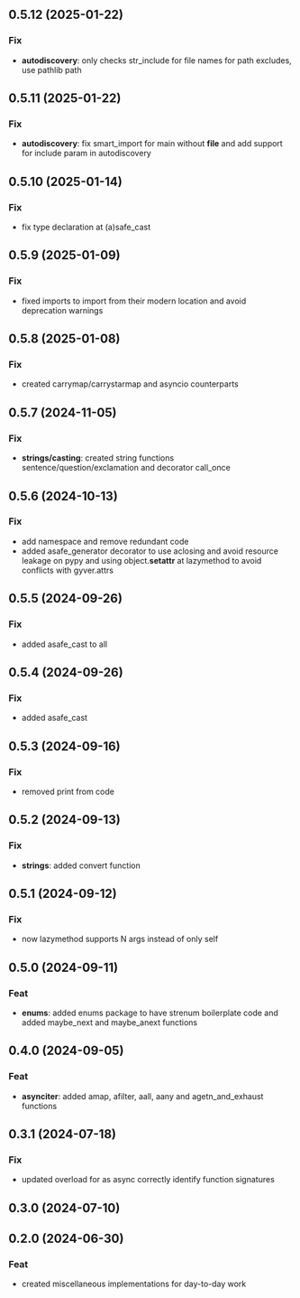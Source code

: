 ## 0.5.12 (2025-01-22)

### Fix

- **autodiscovery**: only checks str_include for file names for path excludes, use pathlib path

## 0.5.11 (2025-01-22)

### Fix

- **autodiscovery**: fix smart_import for main without __file__ and add support for include param in autodiscovery

## 0.5.10 (2025-01-14)

### Fix

- fix type declaration at (a)safe_cast

## 0.5.9 (2025-01-09)

### Fix

- fixed imports to import from their modern location and avoid deprecation warnings

## 0.5.8 (2025-01-08)

### Fix

- created carrymap/carrystarmap and asyncio counterparts

## 0.5.7 (2024-11-05)

### Fix

- **strings/casting**: created string functions sentence/question/exclamation and decorator call_once

## 0.5.6 (2024-10-13)

### Fix

- add namespace and remove redundant code
- added asafe_generator decorator to use aclosing and avoid resource leakage on pypy and using object.__setattr__ at lazymethod to avoid conflicts with gyver.attrs

## 0.5.5 (2024-09-26)

### Fix

- added asafe_cast to all

## 0.5.4 (2024-09-26)

### Fix

- added asafe_cast

## 0.5.3 (2024-09-16)

### Fix

- removed print from code

## 0.5.2 (2024-09-13)

### Fix

- **strings**: added convert function

## 0.5.1 (2024-09-12)

### Fix

- now lazymethod supports N args instead of only self

## 0.5.0 (2024-09-11)

### Feat

- **enums**: added enums package to have strenum boilerplate code and added maybe_next and maybe_anext functions

## 0.4.0 (2024-09-05)

### Feat

- **asynciter**: added amap, afilter, aall, aany and agetn_and_exhaust functions

## 0.3.1 (2024-07-18)

### Fix

- updated overload for as async correctly identify function signatures

## 0.3.0 (2024-07-10)

## 0.2.0 (2024-06-30)

### Feat

- created miscellaneous implementations for day-to-day work
